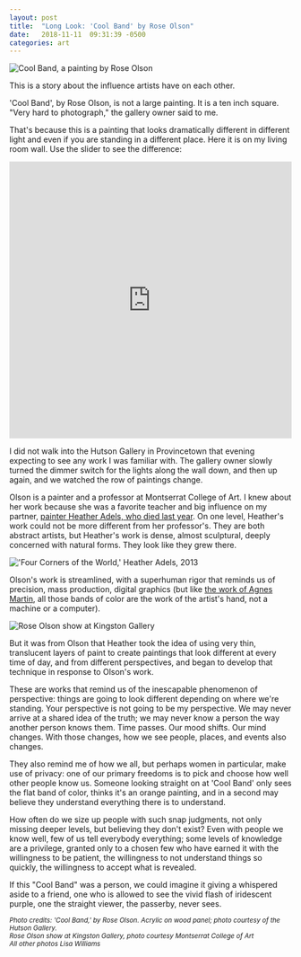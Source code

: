 ```yaml
---
layout: post
title:  "Long Look: 'Cool Band' by Rose Olson"
date:   2018-11-11  09:31:39 -0500
categories: art
---
```

![Cool Band, a painting by Rose Olson](https://farm2.staticflickr.com/1832/30251963308_bba54d3282_b.jpg)


This is a story about the influence artists have on each other.

'Cool Band', by Rose Olson, is not a large painting. It is a ten inch square. "Very hard to photograph," the gallery owner said to me.

That's because this is a painting that looks dramatically different in different light and even if you are standing in a different place. Here it is on my living room wall. Use the slider to see the difference:

<style>
.responsive-wrap iframe{ max-width: 100%;}
</style>
<div class="responsive-wrap">
<iframe frameborder="0" class="juxtapose" width="100%" height="493" src="https://cdn.knightlab.com/libs/juxtapose/latest/embed/index.html?uid=2da94110-e5c6-11e8-9dba-0edaf8f81e27"></iframe>
</div>

I did not walk into the Hutson Gallery in Provincetown that evening expecting to see any work I was familiar with. The gallery owner slowly turned the dimmer switch for the lights along the wall down, and then up again, and we watched the row of paintings change.

Olson is a painter and a professor at Montserrat College of Art. I knew about her work because she was a favorite teacher and big influence on my partner, [painter Heather Adels, who died last year](https://lisawilliams.github.io/lisa/art/2017/03/26/eulogy-for-a-fairy-princess-heather-adels.html). On one level, Heather's work could not be more different from her professor's. They are both abstract artists, but Heather's work is dense, almost sculptural, deeply concerned with natural forms. They look like they grew there.

!['Four Corners of the World,' Heather Adels, 2013](https://farm5.staticflickr.com/4409/36131442674_7c1ff6d01f_z.jpg)<br>


Olson's work is streamlined, with a superhuman rigor that reminds us of precision, mass production, digital graphics (but like [the work of Agnes Martin](https://lisawilliams.github.io/lisa/art/2017/12/08/falling-blue.html), all those bands of color are the work of the artist's hand, not a machine or a computer).

![Rose Olson show at Kingston Gallery](https://kingstongallery.files.wordpress.com/2015/06/img_10631.jpg)

But it was from Olson that Heather took the idea of using very thin, translucent layers of paint to create paintings that look different at every time of day, and from different perspectives, and began to develop that technique in response to Olson's work.

These are works that remind us of the inescapable phenomenon of perspective: things are going to look different depending on where we're standing. Your perspective is not going to be my perspective. We may never arrive at a shared idea of the truth; we may never know a person the way another person knows them. Time passes. Our mood shifts. Our mind changes. With those changes, how we see people, places, and events also changes.

They also remind me of how we all, but perhaps women in particular, make use of privacy: one of our primary freedoms is to pick and choose how well other people know us. Someone looking straight on at 'Cool Band' only sees the flat band of color, thinks it's an orange painting, and in a second may believe they understand everything there is to understand.

How often do we size up people with such snap judgments, not only missing deeper levels, but believing they don't exist? Even with people we know well, few of us tell everybody everything; some levels of knowledge are a privilege, granted only to a chosen few who have earned it with the willingness to be patient, the willingness to not understand things so quickly, the willingness to accept what is revealed.

If this "Cool Band" was a person, we could imagine it giving a whispered aside to a friend, one who is allowed to see the vivid flash of iridescent purple, one the straight viewer, the passerby, never sees.

<sub>*Photo credits:*
*'Cool Band,' by Rose Olson. Acrylic on wood panel; photo courtesy of the Hutson Gallery.*<br>
*Rose Olson show at Kingston Gallery, photo courtesy Montserrat College of Art*<br>
*All other photos Lisa Williams*</sub>
